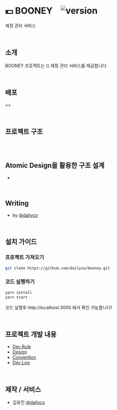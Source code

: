 # 💵 BOONEYㅤ![version](https://img.shields.io/badge/version-v0.0.0-blue)
재정 관리 서비스

<br/>

## 소개
BOONEY 프로젝트는 () 재정 관리 서비스를 제공합니다.

<br/>

## 배포
<>

<br/>

## 프로젝트 구조
```

```

<br/>

## Atomic Design을 활용한 구조 설계
- []()

<br/>

## Writing
- []() by [@dailyco](https://github.com/dailyco)

<br/>

## 설치 가이드
### 프로젝트 가져오기
```bash
git clone https://github.com/dailyco/booney.git
```
### 코드 실행하기
```bash
yarn install
yarn start
```
코드 실행후 http://localhost:3000 에서 확인 가능합니다!

<br/>

## 프로젝트 개발 내용
- [Dev Rule](https://github.com/dailyco/booney/wiki/%F0%9F%A4%99%F0%9F%8F%BB-Dev-Rule)
- [Design]()
- [Convention]()
- [Dev Log]()

<br/>

## 제작 / 서비스
- 김유진 [@dailyco](https://github.com/dailyco)
